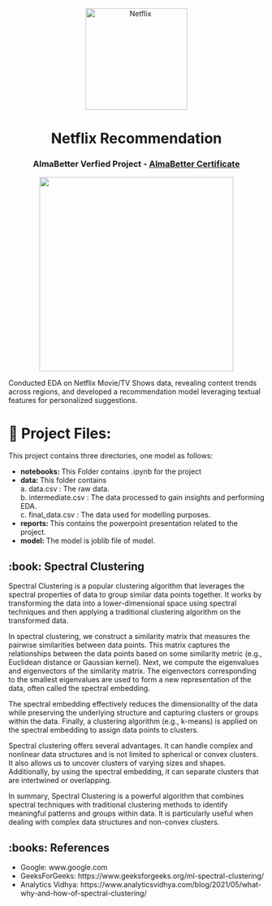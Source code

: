 <p align="center"> 
  <img src="" alt="Netflix" width="200px" height="200px">
</p>
<h1 align="center"> Netflix Recommendation </h1>
<h3 align="center"> AlmaBetter Verfied Project - <a href="https://certificates.almabetter.com/en/verify/24284787996614"> AlmaBetter Certificate </a> </h5>

<p align="center"> 
<img src="" alt="" height="382px">
</p>

Conducted EDA on Netflix Movie/TV Shows data, revealing content trends across regions, and developed a recommendation model leveraging textual features for personalized suggestions.


# :floppy_disk: Project Files:
This project contains three directories, one model as follows:
<ul>
 <li><b> notebooks: </b> This Folder contains .ipynb for the project</li>
 
 <li><b> data: </b> This folder contains</li>
 <t>a. data.csv : The raw data.</t><br>
 <t>b. intermediate.csv : The data processed to gain insights and performing EDA.</t><br>
 <t>c. final_data.csv : The data used for modelling purposes.</t>
  <li><b> reports: </b> This contains the powerpoint presentation related to the project. 
<li><b> model: </b> The model is joblib file of model. </li>
 </ul>
 
<h2> :book: Spectral Clustering</h2>

Spectral Clustering is a popular clustering algorithm that leverages the spectral properties of data to group similar data points together. It works by transforming the data into a lower-dimensional space using spectral techniques and then applying a traditional clustering algorithm on the transformed data.

In spectral clustering, we construct a similarity matrix that measures the pairwise similarities between data points. This matrix captures the relationships between the data points based on some similarity metric (e.g., Euclidean distance or Gaussian kernel). Next, we compute the eigenvalues and eigenvectors of the similarity matrix. The eigenvectors corresponding to the smallest eigenvalues are used to form a new representation of the data, often called the spectral embedding.

The spectral embedding effectively reduces the dimensionality of the data while preserving the underlying structure and capturing clusters or groups within the data. Finally, a clustering algorithm (e.g., k-means) is applied on the spectral embedding to assign data points to clusters.

Spectral clustering offers several advantages. It can handle complex and nonlinear data structures and is not limited to spherical or convex clusters. It also allows us to uncover clusters of varying sizes and shapes. Additionally, by using the spectral embedding, it can separate clusters that are intertwined or overlapping.

In summary, Spectral Clustering is a powerful algorithm that combines spectral techniques with traditional clustering methods to identify meaningful patterns and groups within data. It is particularly useful when dealing with complex data structures and non-convex clusters.

<h2> :books: References</h2>
<ul>
	<li> Google: www.google.com</li>
	<li> GeeksForGeeks: https://www.geeksforgeeks.org/ml-spectral-clustering/</li>
    <li> Analytics Vidhya: https://www.analyticsvidhya.com/blog/2021/05/what-why-and-how-of-spectral-clustering/</li>
    </ul>